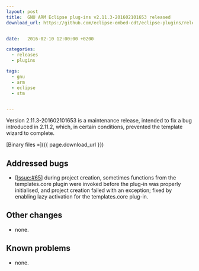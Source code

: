 ```yaml
---
layout: post
title:  GNU ARM Eclipse plug-ins v2.11.3-201602101653 released
download_url: https://github.com/eclipse-embed-cdt/eclipse-plugins/releases/tag/v2.11.3-201602101653


date:   2016-02-10 12:00:00 +0200

categories:
  - releases
  - plugins

tags:
  - gnu
  - arm
  - eclipse
  - stm


---
```


Version 2.11.3-201602101653 is a maintenance release, intended to fix a bug introduced in 2.11.2, which, in certain conditions, prevented the template wizard to complete.

[Binary files »]({{ page.download_url }})

## Addressed bugs

- [[Issue:#65](https://github.com/gnu-mcu-eclipse/eclipse-plugins/issues/65)] during project creation, sometimes functions from the templates.core plugin were invoked before the plug-in was properly initialised, and project creation failed with an exception; fixed by enabling lazy activation for the templates.core plug-in.

## Other changes

- none.

## Known problems

- none.
